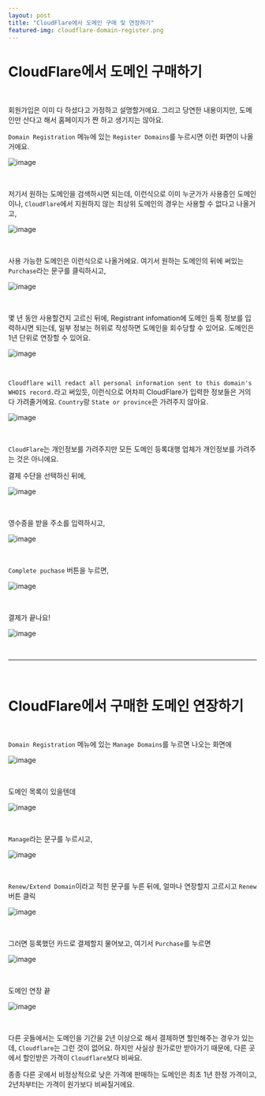 ```yaml
---
layout: post
title: "CloudFlare에서 도메인 구매 및 연장하기"
featured-img: cloudflare-domain-register.png
---
```


# CloudFlare에서 도메인 구매하기
<br/>

회원가입은 이미 다 하셨다고 가정하고 설명할거에요.
그리고 당연한 내용이지만, 도메인만 산다고 해서 홈페이지가 짠 하고 생기지는 않아요.

`Domain Registration` 메뉴에 있는 `Register Domains`를 누르시면 이런 화면이 나올거에요.

![image]({{site.url}}{{site.baseurl}}/assets/images/cloudflare-domain-register/0.png)

<br/>

저기서 원하는 도메인을 검색하시면 되는데, 이런식으로 이미 누군가가 사용중인 도메인이나, `CloudFlare`에서 지원하지 않는 최상위 도메인의 경우는 사용할 수 없다고 나올거고,

![image]({{site.url}}{{site.baseurl}}/assets/images/cloudflare-domain-register/1.png)

<br/>

사용 가능한 도메인은 이런식으로 나올거에요.
여기서 원하는 도메인의 뒤에 써있는 `Purchase`라는 문구를 클릭하시고,

![image]({{site.url}}{{site.baseurl}}/assets/images/cloudflare-domain-register/2.png)

<br/>

몇 년 동안 사용할건지 고르신 뒤에, Registrant infomation에 도메인 등록 정보를 입력하시면 되는데, 일부 정보는 허위로 작성하면 도메인을 회수당할 수 있어요.
도메인은 1년 단위로 연장할 수 있어요.

![image]({{site.url}}{{site.baseurl}}/assets/images/cloudflare-domain-register/3.png)

<br/>

`Cloudflare will redact all personal information sent to this domain's WHOIS record.`라고 써있듯, 이런식으로 어차피 CloudFlare가 입력한 정보들은 거의 다 가려줄거에요. `Country`랑 `State or province`은 가려주지 않아요.

![image]({{site.url}}{{site.baseurl}}/assets/images/cloudflare-domain-register/4.png)

<br/>

`CloudFlare`는 개인정보를 가려주지만 모든 도메인 등록대행 업체가 개인정보를 가려주는 것은 아니에요.

결제 수단을 선택하신 뒤에,

![image]({{site.url}}{{site.baseurl}}/assets/images/cloudflare-domain-register/5.png)

<br/>

영수증을 받을 주소를 입력하시고,

![image]({{site.url}}{{site.baseurl}}/assets/images/cloudflare-domain-register/6.png)

<br/>

`Complete puchase` 버튼을 누르면,

![image]({{site.url}}{{site.baseurl}}/assets/images/cloudflare-domain-register/7.png)

<br/>

결제가 끝나요!

![image]({{site.url}}{{site.baseurl}}/assets/images/cloudflare-domain-register/8.png)

<br/>

***

<br/>

# CloudFlare에서 구매한 도메인 연장하기
<br/>

`Domain Registration` 메뉴에 있는 `Manage Domains`를 누르면 나오는 화면에

![image]({{site.url}}{{site.baseurl}}/assets/images/cloudflare-domain-register/9.png)

<br/>

도메인 목록이 있을텐데

![image]({{site.url}}{{site.baseurl}}/assets/images/cloudflare-domain-register/10.png)

<br/>

`Manage`라는 문구를 누르시고,

![image]({{site.url}}{{site.baseurl}}/assets/images/cloudflare-domain-register/11.png)

<br/>

`Renew/Extend Domain`이라고 적힌 문구를 누른 뒤에, 얼마나 연장할지 고르시고 `Renew` 버튼 클릭

![image]({{site.url}}{{site.baseurl}}/assets/images/cloudflare-domain-register/12.png)

<br/>

그러면 등록했던 카드로 결제할지 물어보고, 여기서 `Purchase`를 누르면

![image]({{site.url}}{{site.baseurl}}/assets/images/cloudflare-domain-register/13.png)

<br/>

도메인 연장 끝

![image]({{site.url}}{{site.baseurl}}/assets/images/cloudflare-domain-register/14.png)

<br/>

다른 곳들에서는 도메인을 기간을 2년 이상으로 해서 결제하면 할인해주는 경우가 있는데, `Cloudflare`는 그런 것이 없어요.
하지만 사실상 원가로만 받아가기 때문에, 다른 곳에서 할인받은 가격이 `Cloudflare`보다 비싸요.

종종 다른 곳에서 비정상적으로 낮은 가격에 판매하는 도메인은 최초 1년 한정 가격이고, 2년차부터는 가격이 원가보다 비싸질거에요.

